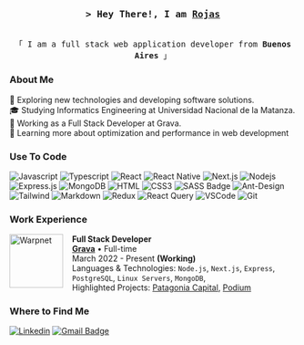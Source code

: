 <h3 align="center">
        <samp>&gt; Hey There!, I am
                <b><a target="_blank" href="https://rojasagusf.com">Rojas</a></b>
        </samp>
</h3>


<p align="center"> 
  <samp>
    <br>
    「 I am a full stack web application developer from <b>Buenos Aires</b> 」
    <br>
  </samp>
</p>

### About Me

🤔 Exploring new technologies and developing software solutions.
<br/>
🎓 Studying Informatics Engineering at Universidad Nacional de la Matanza.
<br/>
💼 Working as a Full Stack Developer at Grava.
<br/>
🌱 Learning more about optimization and performance in web development


### Use To Code

![Javascript](https://img.shields.io/badge/Javascript-F0DB4F?style=for-the-badge&labelColor=black&logo=javascript&logoColor=F0DB4F)
![Typescript](https://img.shields.io/badge/Typescript-007acc?style=for-the-badge&labelColor=black&logo=typescript&logoColor=007acc)
![React](https://img.shields.io/badge/-React-61DBFB?style=for-the-badge&labelColor=black&logo=react&logoColor=61DBFB)
![React Native](https://img.shields.io/badge/React_Native-20232A?style=for-the-badge&logo=react&logoColor=61DAFB)
![Next.js](https://img.shields.io/badge/next.js-000000?style=for-the-badge&logo=nextdotjs&logoColor=white)
![Nodejs](https://img.shields.io/badge/Nodejs-3C873A?style=for-the-badge&labelColor=black&logo=node.js&logoColor=3C873A)
![Express.js](https://img.shields.io/badge/Express.js-000000?style=for-the-badge&logo=express&logoColor=white)
![MongoDB](https://img.shields.io/badge/MongoDB-4EA94B?style=for-the-badge&logo=mongodb&logoColor=white)
![HTML](https://img.shields.io/badge/HTML5-E34F26?style=for-the-badge&logo=html5&logoColor=white)
![CSS3](https://img.shields.io/badge/CSS3-1572B6?style=for-the-badge&logo=css3&logoColor=white)
![SASS Badge](https://img.shields.io/badge/Sass-CC6699?style=for-the-badge&logo=sass&logoColor=white)
![Ant-Design](https://img.shields.io/badge/AntDesign-0170FE?style=for-the-badge&logo=antdesign&logoColor=white)
![Tailwind](https://img.shields.io/badge/Tailwind_CSS-092749?style=for-the-badge&logo=tailwindcss&logoColor=06B6D4&labelColor=000000)
![Markdown](https://img.shields.io/badge/Markdown-000000?style=for-the-badge&logo=markdown&logoColor=white)
![Redux](https://img.shields.io/badge/Redux-593D88?style=for-the-badge&logo=redux&logoColor=white)
![React Query](https://img.shields.io/badge/-React_Query-FF4154?style=for-the-badge&logo=react%20query&logoColor=white)
![VSCode](https://img.shields.io/badge/Visual_Studio-0078d7?style=for-the-badge&logo=visual%20studio&logoColor=white)
![Git](https://img.shields.io/badge/Git-F05032?style=for-the-badge&logo=git&logoColor=white)


### Work Experience 

[<img align="left" height="94px" width="94px" style="margin-right: 1rem;" alt="Warpnet" src="https://grava.io/assets/img/grava_full.svg"/>](https://grava.io/en/home)

**Full Stack Developer** \
[**Grava**](https://grava.io/en/home) • Full-time \
March 2022 - Present **(Working)** \
Languages & Technologies: `Node.js`, `Next.js`, `Express`, `PostgreSQL`, `Linux Servers`, `MongoDB`,\
Highlighted Projects: [Patagonia Capital](https://patagoniacapital.net/), [Podium](https://podium.grava.io/)


### Where to Find Me

[![Linkedin](https://img.shields.io/badge/-rojasagusf-blue?style=flat-square&logo=Linkedin&logoColor=white&link=https://www.linkedin.com/in/rojasagusf/)](https://www.linkedin.com/in/rojasagusf/)
[![Gmail Badge](https://img.shields.io/badge/-rojasagusf01@gmail.com-006bed?style=flat-square&logo=Gmail&logoColor=white&link=mailto:rojasagusf01@gmail.com)](mailto:rojasagusf01@gmail.com)
